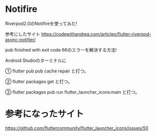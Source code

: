 # Notifire
Riverpod2.0のNotifireを使ってみた!

参考にしたサイト
https://codewithandrea.com/articles/flutter-riverpod-async-notifier/

pub finished with exit code 66のエラーを解決する方法!

Android Studioのターミナルに

① flutter pub pub cache repair と打つ。

② flutter packages get と打つ。

③ flutter packages pub run flutter_launcher_icons:main と打つ。

# 参考になったサイト
https://github.com/fluttercommunity/flutter_launcher_icons/issues/50
